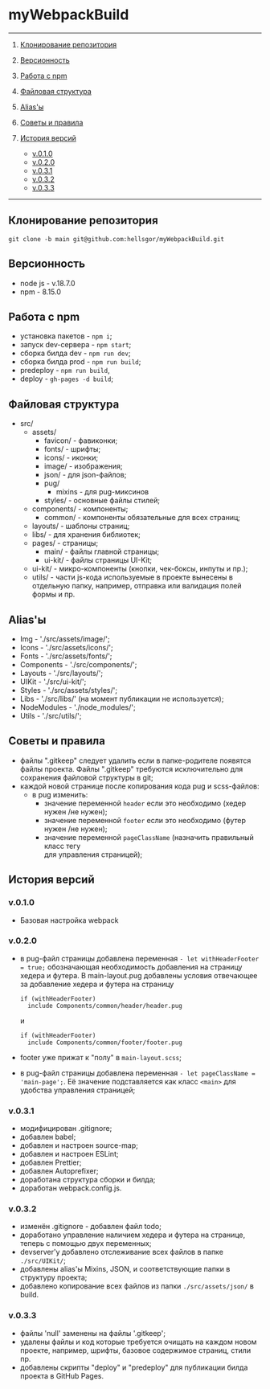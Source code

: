 # myWebpackBuild

---

1. [Клонирование репозитория](#a-namerepo-clone-клонирование-репозитория-a)
2. [Версионность](#a-nameversions-версионность-a)
3. [Работа с npm](#a-namenpmcommands-работа-с-npm-a)
4. [Файловая структура](#a-namefile-structure-файловая-структура-a)
5. [Alias'ы](#a-namealias-aliasы-a)
6. [Советы и правила](#a-nametips-and-rules-советы-и-правила-a)
7. [История версий](#a-nameversion-history-история-версий-a)

   - [v.0.1.0](#a-name010-v010-a)
   - [v.0.2.0](#a-name020-v020-a)
   - [v.0.3.1](#a-name031-v031-a)
   - [v.0.3.2](#a-name032-v032-a)
   - [v.0.3.3](#a-name033-v033-a)

---

## <a name='repo-clone'>Клонирование репозитория</a>

    git clone -b main git@github.com:hellsgor/myWebpackBuild.git

## <a name='versions'>Версионность</a>

- node js - v.18.7.0
- npm - 8.15.0

## <a name='npmcommands'>Работа с npm</a>

- установка пакетов - `npm i`;
- запуск dev-сервера - `npm start`;
- сборка билда dev - `npm run dev`;
- сборка билда prod - `npm run build`;
- predeploy - `npm run build`,
- deploy - `gh-pages -d build`;

## <a name='file-structure'>Файловая структура</a>

- src/
  - assets/
    - favicon/ - фавиконки;
    - fonts/ - шрифты;
    - icons/ - иконки;
    - image/ - изображения;
    - json/ - для json-файлов;
    - pug/
      - mixins - для pug-миксинов 
    - styles/ - основные файлы стилей;
  - components/ - компоненты;
    - common/ - компоненты обязательные для всех страниц;
  - layouts/ - шаблоны страниц;
  - libs/ - для хранения библиотек;
  - pages/ - страницы;
    - main/ - файлы главной страницы;
    - ui-kit/ - файлы страницы UI-Kit;
  - ui-kit/ - микро-компоненты (кнопки, чек-боксы, инпуты и пр.);
  - utils/ - части js-кода используемые в проекте вынесены в отдельную папку, например, отправка или валидация полей формы и пр.

## <a name='alias'>Alias'ы</a>

- Img - './src/assets/image/';
- Icons - './src/assets/icons/';
- Fonts - './src/assets/fonts/';
- Components - './src/components/';
- Layouts - './src/layouts/';
- UIKit - './src/ui-kit/';
- Styles - './src/assets/styles/';
- Libs - './src/libs/' (на момент публикации не используется);
- NodeModules - './node_modules/';
- Utils - './src/utils/';

## <a name='tips-and-rules'>Советы и правила</a>

- файлы ".gitkeep" следует удалить если в папке-родителе появятся файлы проекта. Файлы ".gitkeep" требуются исключительно для сохранения файловой структуры в git;
- каждой новой странице после копирования кода pug и scss-файлов:
  - в pug изменить:
    - значение переменной `header` если это необходимо (хедер нужен /не нужен);
    - значение переменной `footer` если это необходимо (футер нужен /не нужен);
    - значение переменной `pageClassName` (назначить правильный класс тегу <main> для управления страницей);

## <a name='version-history'>История версий</a>

### <a name='010'>v.0.1.0</a>

- Базовая настройка webpack

### <a name='020'>v.0.2.0</a>

- в pug-файл страницы добавлена переменная `- let withHeaderFooter = true;` обозначающая необходимость добавления на страницу хедера и футера. В main-layout.pug добавлены условия отвечающее за добавление хедера и футера на страницу

      if (withHeaderFooter)
        include Components/common/header/header.pug

  и

      if (withHeaderFooter)
        include Components/common/footer/footer.pug

- footer уже прижат к "полу" в `main-layout.scss`;
- в pug-файл страницы добавлена переменная `- let pageClassName = 'main-page';`. Её значение подставляется как класс `<main>` для удобства управления страницей;

### <a name='031'>v.0.3.1</a>

- модифицирован .gitignore;
- добавлен babel;
- добавлен и настроен source-map;
- добавлен и настроен ESLint;
- добавлен Prettier;
- добавлен Autoprefixer;
- доработана структура сборки и билда;
- доработан webpack.config.js.

### <a name='032'>v.0.3.2</a>

- изменён .gitignore - добавлен файл todo;
- доработано управление наличием хедера и футера на странице, теперь с помощью двух переменных;
- devserver'у добавлено отслеживание всех файлов в папке `./src/UIKit/`;
- добавлены alias'ы Mixins, JSON, и соответствующие папки в структуру проекта;
- добавлено копирование всех файлов из папки `./src/assets/json/` в build.

### <a name='033'>v.0.3.3</a>

- файлы 'null' заменены на файлы '.gitkeep';
- удалены файлы и код которые требуется очищать на каждом новом проекте, например, шрифты, базовое содержимое страниц, стили пр.
- добавлены скрипты "deploy" и "predeploy" для публикации билда проекта в GitHub Pages.
